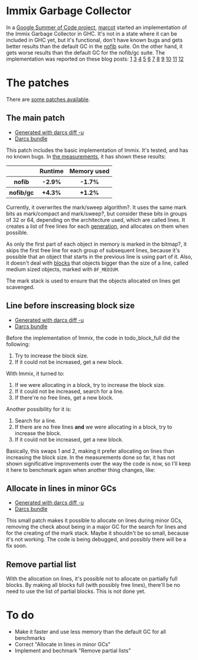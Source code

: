 # Immix Garbage Collector



In a [ Google Summer of Code project](http://socghop.appspot.com/gsoc/student_project/show/google/gsoc2010/haskell/t127230760695), [ marcot](http://wiki.debian.org/MarcoSilva) started an implementation of the Immix Garbage Collector in GHC.  It's not in a state where it can be included in GHC yet, but it's functional, don't have known bugs and gets better results than the default GC in the [ nofib](http://www.dcs.gla.ac.uk/fp/software/ghc/nofib.html) suite.  On the other hand, it gets worse results than the default GC for the nofib/gc suite.  The implementation was reported on these blog posts: [ 1](http://marcotmarcot.wordpress.com/2010/05/17/google-summer-of-code-weekly-report-1/) [ 3](http://marcotmarcot.wordpress.com/2010/05/31/summer-of-code-weekly-report-3/) [ 4](http://marcotmarcot.wordpress.com/2010/06/04/summer-of-code-weekly-report-4/) [ 5](http://marcotmarcot.wordpress.com/2010/06/15/summer-of-code-weekly-report-5/) [ 6](http://marcotmarcot.wordpress.com/2010/06/18/immix-on-ghc-summer-of-code-weekly-report-6/) [ 7](http://marcotmarcot.wordpress.com/2010/06/29/immix-on-ghc-summer-of-code-weekly-report-7/) [ 8](http://marcotmarcot.wordpress.com/2010/07/05/immix-on-ghc-summer-of-code-weekly-report-8/) [ 9](http://marcotmarcot.wordpress.com/2010/07/07/immix-on-ghc-summer-of-code-weekly-report-9/) [ 10](http://marcotmarcot.wordpress.com/2010/07/21/immix-on-ghc-summer-of-code-weekly-report-10/) [ 11](http://marcotmarcot.wordpress.com/2010/08/10/immix-on-ghc-summer-of-code-report-11/) [ 12](http://marcotmarcot.wordpress.com/2010/08/13/immix-on-ghc-summer-of-code-report-12-debconf-debian-day-bh/)


# The patches


There are [ some patches available](http://people.debian.org/~marcot/immix/).

## The main patch

- [ Generated with darcs diff -u](http://people.debian.org/~marcot/immix/immix.patch)
- [ Darcs bundle](http://people.debian.org/~marcot/immix/immix.dpatch)


This patch includes the basic implementation of Immix.  It's tested, and has no known bugs.  In [ the measurements](http://people.debian.org/~marcot/immix/log.tar.gz), it has shown these results:


<table><tr><th> </th>
<th> <b>Runtime</b> </th>
<th> <b>Memory used</b> 
</th></tr>
<tr><th> <b>nofib</b> </th>
<th> -2.9% </th>
<th> -1.7% 
</th></tr>
<tr><th> <b>nofib/gc</b> </th>
<th> +4.3% </th>
<th> +1.2% 
</th></tr></table>


Currently, it overwrites the mark/sweep algorithm?.  It uses the same mark bits as mark/compact and mark/sweep?, but consider these bits in groups of 32 or 64, depending on the architecture used, which are called lines.  It creates a list of free lines for each [ generation](http://hackage.haskell.org/trac/ghc/wiki/Commentary/Rts/Storage/GC/Aging), and allocates on them when possible.


As only the first part of each object in memory is marked in the bitmap?, it skips the first free line for each group of subsequent lines, because it's possible that an object that starts in the previous line is using part of it.  Also, it doesn't deal with [blocks](commentary/rts/storage/block-alloc) that objects bigger than the size of a line, called medium sized objects, marked with `BF_MEDIUM`.


The mark stack is used to ensure that the objects allocated on lines get scavenged.

## Line before inscreasing block size

- [ Generated with darcs diff -u](http://people.debian.org/~marcot/immix/order.patch)
- [ Darcs bundle](http://people.debian.org/~marcot/immix/order.dpatch)


Before the implementation of Immix, the code in todo_block_full did the following:

1. Try to increase the block size.
1. If it could not be increased, get a new block.


With Immix, it turned to:

1. If we were allocating in a block, try to increase the block size.
1. If it could not be increased, search for a line.
1. If there're no free lines, get a new block.


Another possibility for it is:

1. Search for a line.
1. If there are no free lines **and** we were allocating in a block, try to increase the block.
1. If it could not be increased, get a new block.


Basically, this swaps 1 and 2, making it prefer allocating on lines than
increasing the block size.  In the measurements done so far, it has not shown
significative improvements over the way the code is now, so I'll keep it here
to benchmark again when another thing changes, like:

## Allocate in lines in minor GCs

- [ Generated with darcs diff -u](http://people.debian.org/~marcot/immix/minor.patch)
- [ Darcs bundle](http://people.debian.org/~marcot/immix/minor.dpatch)


This small patch makes it possible to allocate on lines during minor GCs,
removing the check about being in a major GC for the search for lines and for
the creating of the mark stack.  Maybe it shouldn't be so small, because it's
not working.  The code is being debugged, and possibly there will be a fix
soon.

## Remove partial list


With the allocation on lines, it's possible not to allocate on partially full
blocks.  By making all blocks full (with possibly free lines), there'll be no
need to use the list of partial blocks.  This is not done yet.

# To do

- Make it faster and use less memory than the default GC for all benchmarks
- Correct "Allocate in lines in minor GCs"
- Implement and bechmark "Remove partial lists"
